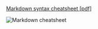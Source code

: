 [Markdown syntax cheatsheet [pdf]](https://enterprise.github.com/downloads/en/markdown-cheatsheet.pdf)

![Markdown cheatsheet](https://raw.githubusercontent.com/aadityadar/all-aboard/master/resources/markdown_cheatsheet.png?token=ABSJRD5BYJXYTQJLXYQQH7C5GPZDO)